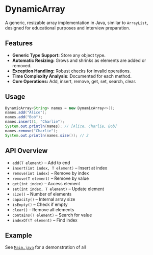 # DynamicArray

A generic, resizable array implementation in Java, similar to `ArrayList`, designed for educational purposes and interview preparation.

## Features

- **Generic Type Support:** Store any object type.
- **Automatic Resizing:** Grows and shrinks as elements are added or removed.
- **Exception Handling:** Robust checks for invalid operations.
- **Time Complexity Analysis:** Documented for each method.
- **Core Operations:** Add, insert, remove, get, set, search, clear.

## Usage

```java
DynamicArray<String> names = new DynamicArray<>();
names.add("Alice");
names.add("Bob");
names.insert(1, "Charlie");
System.out.println(names); // [Alice, Charlie, Bob]
names.remove("Charlie");
System.out.println(names.size()); // 2
```

## API Overview

- `add(T element)` – Add to end
- `insert(int index, T element)` – Insert at index
- `remove(int index)` – Remove by index
- `remove(T element)` – Remove by value
- `get(int index)` – Access element
- `set(int index, T element)` – Update element
- `size()` – Number of elements
- `capacity()` – Internal array size
- `isEmpty()` – Check if empty
- `clear()` – Remove all elements
- `contains(T element)` – Search for value
- `indexOf(T element)` – Find index

## Example

See [`Main.java`](./Main.java) for a demonstration of all